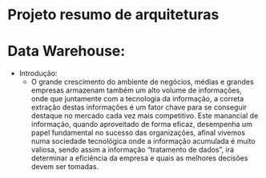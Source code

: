 # Projeto resumo de arquiteturas

# Data Warehouse:
- Introdução:
  - O grande crescimento do ambiente de negócios, médias e grandes empresas armazenam também um alto volume de informações, onde que juntamente com a tecnologia da informação, a correta extração destas informações é um fator chave para se conseguir destaque no mercado cada vez mais competitivo. Este manancial de informação, quando aproveitado de forma eficaz, desempenha um papel fundamental no sucesso das organizações, afinal vivemos numa sociedade tecnológica onde a informação acumulada é muito valiosa, sendo assim a informação “tratamento de dados”, irá determinar a eficiência da empresa e quais as melhores decisões devem ser tomadas.

